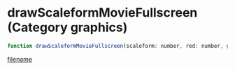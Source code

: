# drawScaleformMovieFullscreen (Category graphics)

```js
function drawScaleformMovieFullscreen(scaleform: number, red: number, green: number, blue: number, alpha: number, unk: number): void
```

[filename](drawScaleformMovieFullscreen_m.md ':include')